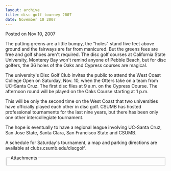 ```yaml
---
layout: archive
title: disc golf tourney 2007
date: November 10 2007
---
```





<span class="date">Posted on Nov 10, 2007    </span>
<p>The putting greens are a little bumpy, the &quot;holes&quot; stand five
feet above ground and the fairways are far from manicured. But the
greens fees are free and golf shoes aren&apos;t required. The disc golf
courses at California State University, Monterey Bay won&apos;t remind
anyone of Pebble Beach, but for disc golfers, the 36 holes of the
Oaks and Cypress courses are magical.</p>
<p>The university&apos;s Disc Golf Club invites the public to attend the
West Coast College Open on Saturday, Nov. 10, when the Otters take
on a team from UC-Santa Cruz. The first disc flies at 9 a.m. on the
Cypress Course. The afternoon round will be played on the Oaks
Course starting at 1 p.m.</p>
<p>This will be only the second time on the West Coast that two
universities have officially played each other in disc golf. CSUMB
has hosted professional tournaments for the last nine years, but
there has been only one other intercollegiate tournament.</p>
<p>The hope is eventually to have a regional league involving
UC-Santa Cruz, San Jose State, Santa Clara, San Francisco State and
CSUMB.</p>
<p>A schedule for Saturday&apos;s tournament, a map and parking
directions are available at clubs.csumb.edu/discgolf.<br/></p>
<fieldset class="fieldgroup group-attachments">
<legend>Attachments</legend>
<div class="field field-type-emvideo field-field-attach-video">
<div class="field-items">
<div class="field-item odd">
<div class="emvideo emvideo-video emvideo-"/>
</div>
</div>
</div>
</fieldset>





